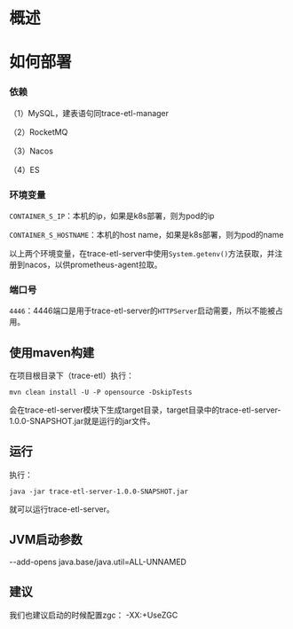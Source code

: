 # 概述
# 如何部署
### 依赖
（1）MySQL，建表语句同trace-etl-manager

（2）RocketMQ

（3）Nacos

（4）ES
### 环境变量

`CONTAINER_S_IP`：本机的ip，如果是k8s部署，则为pod的ip

`CONTAINER_S_HOSTNAME`：本机的host name，如果是k8s部署，则为pod的name

以上两个环境变量，在trace-etl-server中使用`System.getenv()`方法获取，并注册到nacos，以供prometheus-agent拉取。

### 端口号

`4446`：4446端口是用于trace-etl-server的`HTTPServer`启动需要，所以不能被占用。

## 使用maven构建
在项目根目录下（trace-etl）执行：

`mvn clean install -U -P opensource -DskipTests`

会在trace-etl-server模块下生成target目录，target目录中的trace-etl-server-1.0.0-SNAPSHOT.jar就是运行的jar文件。
## 运行
执行：

`java -jar trace-etl-server-1.0.0-SNAPSHOT.jar`

就可以运行trace-etl-server。

## JVM启动参数
--add-opens java.base/java.util=ALL-UNNAMED

## 建议
我们也建议启动的时候配置zgc： -XX:+UseZGC